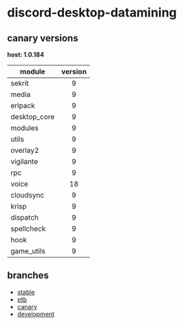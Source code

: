 # discord-desktop-datamining

## canary versions

**host: 1.0.184**

| module | version |
| ------ | :-----: |
| sekrit | 9 |
| media | 9 |
| erlpack | 9 |
| desktop_core | 9 |
| modules | 9 |
| utils | 9 |
| overlay2 | 9 |
| vigilante | 9 |
| rpc | 9 |
| voice | 18 |
| cloudsync | 9 |
| krisp | 9 |
| dispatch | 9 |
| spellcheck | 9 |
| hook | 9 |
| game_utils | 9 |

## branches

- [stable](https://github.com/OpenAsar/discord-desktop-datamining/tree/stable)
- [ptb](https://github.com/OpenAsar/discord-desktop-datamining/tree/ptb)
- [canary](https://github.com/OpenAsar/discord-desktop-datamining/tree/canary)
- [development](https://github.com/OpenAsar/discord-desktop-datamining/tree/development)